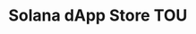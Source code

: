 
# Solana dApp Store TOU

<object
    data="/pdf/dapp-store-tou.pdf"
    type="application/pdf"
    width="800px"
    height="800px" />